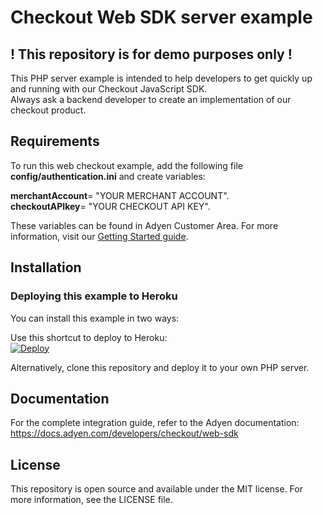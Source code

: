 # Checkout Web SDK server example

## ! This repository is for demo purposes only !
This PHP server example is intended to help developers to get quickly up and running with our Checkout JavaScript SDK.<br/>
Always ask a backend developer to create an implementation of our checkout product.

## Requirements
To run this web checkout example, add the following file <b>config/authentication.ini</b> and create variables:<br/>

<b>merchantAccount</b>= "YOUR MERCHANT ACCOUNT".<br/>
<b>checkoutAPIkey</b>= "YOUR CHECKOUT API KEY".<br/>

These variables can be found in Adyen Customer Area. For more information, visit our <a href="https://docs.adyen.com/developers/get-started-with-adyen/create-a-test-account">Getting Started guide</a>.<br/>

## Installation

### Deploying this example to Heroku

You can install this example in two ways:

Use this shortcut to deploy to Heroku:<br/>
[![Deploy](https://www.herokucdn.com/deploy/button.svg)](https://heroku.com/deploy?template=https://github.com/Adyen/adyen-web-sdk-sample-code)
  
Alternatively, clone this repository and deploy it to your own PHP server.

## Documentation

For the complete integration guide, refer to the Adyen documentation:
<a href="Checkout Web SDK">https://docs.adyen.com/developers/checkout/web-sdk</a>

## License

This repository is open source and available under the MIT license. For more information, see the LICENSE file.
